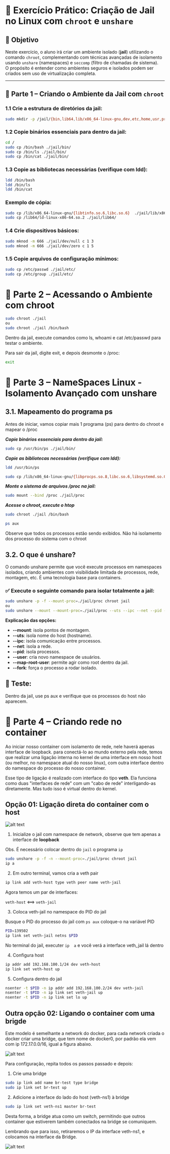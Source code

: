 # 🧪 Exercício Prático: Criação de Jail no Linux com `chroot` e `unshare`

## 📘 Objetivo

Neste exercício, o aluno irá criar um ambiente isolado (**jail**) utilizando o comando `chroot`, complementando com técnicas avançadas de isolamento usando `unshare` (namespaces) e `seccomp` (filtro de chamadas de sistema).  
O propósito é entender como ambientes seguros e isolados podem ser criados sem uso de virtualização completa.

---

## 🧱 Parte 1 – Criando o Ambiente da Jail com `chroot`

### 1.1 Crie a estrutura de diretórios da jail:

```bash
sudo mkdir -p /jail/{bin,lib64,lib/x86_64-linux-gnu,dev,etc,home,usr,proc}
```


### 1.2 Copie binários essenciais para dentro da jail:

```bash
cd /
sudo cp /bin/bash ./jail/bin/
sudo cp /bin/ls ./jail/bin/
sudo cp /bin/cat ./jail/bin/
```

### 1.3 Copie as bibliotecas necessárias (verifique com ldd):

```bash
ldd /bin/bash
ldd /bin/ls
ldd /bin/cat
```

### Exemplo de cópia:
```bash
sudo cp /lib/x86_64-linux-gnu/{libtinfo.so.6,libc.so.6}  ./jail/lib/x86_64-linux-gnu/
sudo cp /lib64/ld-linux-x86-64.so.2 ./jail/lib64/
```


### 1.4 Crie dispositivos básicos:

```bash
sudo mknod -m 666 ./jail/dev/null c 1 3
sudo mknod -m 666 ./jail/dev/zero c 1 5
```
### 1.5 Copie arquivos de configuração mínimos:

```bash
sudo cp /etc/passwd ./jail/etc/
sudo cp /etc/group ./jail/etc/
```


# 🚪 Parte 2 – Acessando o Ambiente com chroot
```bash
sudo chroot ./jail
ou
sudo chroot ./jail /bin/bash
```
Dentro da jail, execute comandos como ls, whoami e cat /etc/passwd para testar o ambiente.

Para sair da jail, digite exit, e depois desmonte o /proc:
```bash
exit
```

# 🔐 Parte 3 – NameSpaces Linux - Isolamento Avançado com unshare

## 3.1. Mapeamento do programa ps

Antes de iniciar, vamos copiar mais 1 programa (ps) para dentro do chroot e mapear o /proc 

***Copie binários essenciais para dentro da jail:***

```bash
sudo cp /usr/bin/ps ./jail/bin/
```
***Copie as bibliotecas necessárias (verifique com ldd):***

```bash
ldd /usr/bin/ps

sudo cp /lib/x86_64-linux-gnu/{libprocps.so.8,libc.so.6,libsystemd.so.0,liblzma.so.5,libzstd.so.1,liblz4.so.1,libcap.so.2,libgcrypt.so.20,libgpg-error.so.0} ./jail/lib/x86_64-linux-gnu/
```

***Monte o sistema de arquivos /proc na jail:***
```bash
sudo mount --bind /proc ./jail/proc
```


***Acesse o chroot, execute o htop***
```bash
sudo chroot ./jail /bin/bash

ps aux
```
Observe que todos os processos estão sendo exibidos. Não há isolamento dos processo do sistema com o chroot


## 3.2. O que é unshare?
O comando unshare permite que você execute processos em namespaces isolados, criando ambientes com visibilidade limitada de processos, rede, montagem, etc. É uma tecnologia base para containers.


### ✅ Execute o seguinte comando para isolar totalmente a jail:
```bash
sudo unshare -p -f --mount-proc=./jail/proc chroot jail
ou
sudo unshare --mount --mount-proc=./jail/proc --uts --ipc --net --pid --fork --user --map-root-user chroot jail /bin/bash
```
**Explicação das opções:**

- **--mount**: isola pontos de montagem.
- **--uts**: isola nome do host (hostname).
- **--ipc**: isola comunicação entre processos.
- **--net**: isola a rede.
- **--pid**: isola processos.
- **--user**: cria novo namespace de usuários.
- **--map-root-user**: permite agir como root dentro da jail.
- **--fork**: força o processo a rodar isolado.

## 🧠 Teste: 
Dentro da jail, use ps aux e verifique que os processos do host não aparecem.

# 🔐 Parte 4 – Criando rede no container

Ao iniciar nosso container com isolamento de rede, nele haverá apenas interface de loopback. para conectá-lo ao mundo externo pela rede, temos que realizar uma ligação interna no kernel de uma interface em nosso host (ou melhor, no namespace atual do nosso linux), com outra interface dentro do namespace do processo do nosso container.

Esse tipo de ligação é realizado com interface do tipo **veth**. Ela funciona como duas "interfaces de rede" com um "cabo de rede" interligando-as diretamente. Mas tudo isso é virtual dentro do kernel.

## Opção 01: Ligação direta do container com o host

![alt text](image.png)

1. Inicialize o jail com namespace de network, observe que tem apenas a interface de **loopback**

Obs. É necessário colocar dentro do `jail` o programa `ip`
```bash
sudo unshare -p -f -n --mount-proc=./jail/proc chroot jail
ip a
```

2. Em outro terminal, vamos cria a veth pair
```bash
ip link add veth-host type veth peer name veth-jail
```
Agora temos um par de interfaces:

`veth-host` <==> `veth-jail`

3. Coloca veth-jail no namespace do PID do jail

Busque o PID do processo do jail com `ps aux` coloque-o na variável PID


```bash
PID=139502
ip link set veth-jail netns $PID
```
No terminal do jail, executer `ip  a` e você verá a interface veth_jail lá dentro

4. Configura host
```bash
ip addr add 192.168.100.1/24 dev veth-host
ip link set veth-host up
```

5. Configura dentro do jail
```bash
nsenter -t $PID -n ip addr add 192.168.100.2/24 dev veth-jail
nsenter -t $PID -n ip link set veth-jail up
nsenter -t $PID -n ip link set lo up
```

## Outra opção 02: Ligando o container com uma brigde
Este modelo é semelhante a network do docker, para cada network criada o docker criar uma bridge, que tem nome de docker0, por padrão ela vem com ip 172.17.0.0/16, igual a figura abaixo.

![alt text](image-2.png)

Para configuração, repita todos os passos passado e depois:
1. Crie uma bridge
```bash
sudo ip link add name br-test type bridge
sudo ip link set br-test up
```

2. Adicione a interface do lado do host (veth-ns1) à bridge
```bash
sudo ip link set veth-ns1 master br-test
```

Desta forma, a bridge atua como um switch, permitindo que outros container que estiverem também conectados na bridge se comuniquem.

Lembrando que para isso, retiraremos o IP da interface veth-ns1, e colocamos na interface da Bridge.

![alt text](image-1.png)
